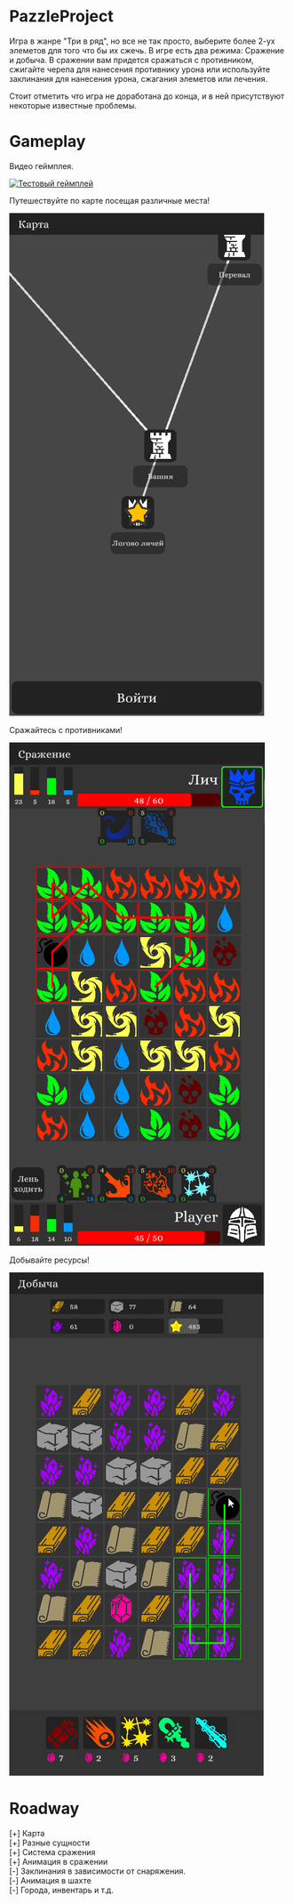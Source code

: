 # PazzleProject

Игра в жанре "Три в ряд", но все не так просто, выберите более 2-ух элеметов для того что бы их сжечь. В игре есть два режима: Сражение и добыча. В сражении вам придется сражаться с противником, сжигайте черепа для нанесения противнику урона или используйте заклинания для нанесения урона, сжагания элеметов или лечения.

Стоит отметить что игра не доработана до конца, и в ней присутствуют некоторые известные проблемы.

# Gameplay

Видео геймплея.

[![Тестовый геймплей](https://img.youtube.com/vi/UuB-djpyxPQ/0.jpg)](https://youtu.be/UuB-djpyxPQ)

Путешествуйте по карте посещая различные места!

![Карта](imgs/Карта.png)

Сражайтесь с противниками!

![Сражение](imgs/Сражение.png)

Добывайте ресурсы!

![Добыча](imgs/Добыча.png)

# Roadway

[+] Карта </br>
[+] Разные сущности</br>
[+] Система сражения</br>
[+] Анимация в сражении</br>
[-] Заклинания в зависимости от снаряжения.</br>
[-] Анимация в шахте</br>
[-] Города, инвентарь и т.д.</br>